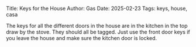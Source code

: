 Title: Keys for the House
Author: Gas
Date: 2025-02-23
Tags: keys, house, casa

The keys for all the different doors in the house are in the kitchen
in the top draw by the stove. They should all be tagged. Just use the front door keys
if you leave the house and make sure the kitchen door is locked.
